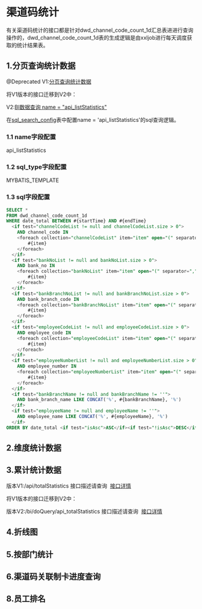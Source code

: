 # 渠道码统计

有关渠道码统计的接口都是针对dwd_channel_code_count_1d汇总表进进行查询操作的，dwd_channel_code_count_1d表的生成逻辑是由xxljob进行每天调度获取的统计结果表。

## 1.分页查询统计数据

@Deprecated V1:[分页查询统计数据](listStatistics.md)

将V1版本的接口迁移到V2中：

V2:[BI数据查询 name = "api_listStatistics"](bi_data_search.md#1-bi-doquery-name)

在[sql_search_config](metadata.md#)表中配置name = 'api_listStatistics'的sql查询逻辑。

### 1.1 name字段配置

api_listStatistics

### 1.2 sql_type字段配置

MYBATIS_TEMPLATE

### 1.3 sql字段配置

```sql
SELECT *
FROM dwd_channel_code_count_1d
WHERE date_total BETWEEN #{startTime} AND #{endTime}
  <if test="channelCodeList != null and channelCodeList.size > 0">
    AND channel_code IN
    <foreach collection="channelCodeList" item="item" open="(" separator="," close=")">
        #{item}
    </foreach>
  </if>
  <if test="bankNoList != null and bankNoList.size > 0">
    AND bank_no IN
    <foreach collection="bankNoList" item="item" open="(" separator="," close=")">
        #{item}
    </foreach>
  </if>
  <if test="bankBranchNoList != null and bankBranchNoList.size > 0">
    AND bank_branch_code IN
    <foreach collection="bankBranchNoList" item="item" open="(" separator="," close=")">
        #{item}
    </foreach>
  </if>
  <if test="employeeCodeList != null and employeeCodeList.size > 0">
    AND employee_code IN
    <foreach collection="employeeCodeList" item="item" open="(" separator="," close=")">
        #{item}
    </foreach>
  </if>
  <if test="employeeNumberList != null and employeeNumberList.size > 0">
    AND employee_number IN
    <foreach collection="employeeNumberList" item="item" open="(" separator="," close=")">
        #{item}
    </foreach>
  </if>
  <if test="bankBranchName != null and bankBranchName != ''">
    AND bank_branch_name LIKE CONCAT('%', #{bankBranchName}, '%')
  </if>
  <if test="employeeName != null and employeeName != ''">
    AND employee_name LIKE CONCAT('%', #{employeeName}, '%')
  </if>
ORDER BY date_total <if test="isAsc">ASC</if><if test="!isAsc">DESC</if>
```

## 2.维度统计数据

## 3.累计统计数据

版本V1:/api/totalStatistics 接口描述请查询&nbsp;&nbsp;[接口详情](totalStatistics.md)

将V1版本的接口迁移到V2中：

版本V2:/bi/doQuery/api_totalStatistics 接口描述请查询&nbsp;&nbsp;[接口详情](totalStatistics.md)

## 4.折线图

## 5.按部门统计

## 6.渠道码关联制卡进度查询

## 8.员工排名